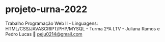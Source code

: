 # projeto-urna-2022
Trabalho Programação Web II - Linguagens: HTML/CSS/JAVASCRIPT/PHP/MYSQL - Turma 2ºA LTV - Juliana Ramos e Pedro Lucas 
:e-mail: peju0214@gmail.com
